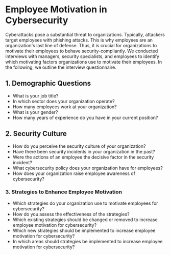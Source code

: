 # Employee Motivation in Cybersecurity
Cyberattacks pose a substantial threat to organizations. Typically, attackers target employees with phishing attacks. This is why employees are an organization's last line of defense. Thus, it is crucial for organizations to motivate their employees to behave security-compliantly. We conducted interviews with managers, security specialists, and employees to identify which motivating factors organizations use to motivate their employees. In the following, we outline the interview questionnaire.

## 1. Demographic Questions

- What is your job title?
- In which sector does your organization operate?
- How many employees work at your organization?
- What is your gender?
- How many years of experience do you have in your current position?

## 2. Security Culture

- How do you perceive the security culture of your organization?
- Have there been security incidents in your organization in the past?
- Were the actions of an employee the decisive factor in the security incident?
- What cybersecurity policy does your organization have for employees?
- How does your organization raise employee awareness of cybersecurity?

### 3. Strategies to Enhance Employee Motivation

- Which strategies do your organization use to motivate employees for cybersecurity?
- How do you assess the effectiveness of the strategies?
- Which existing strategies should be changed or removed to increase employee motivation for cybersecurity?
- Which new strategies should be implemented to increase employee motivation for cybersecurity?
- In which areas should strategies be implemented to increase employee motivation for cybersecurity?
